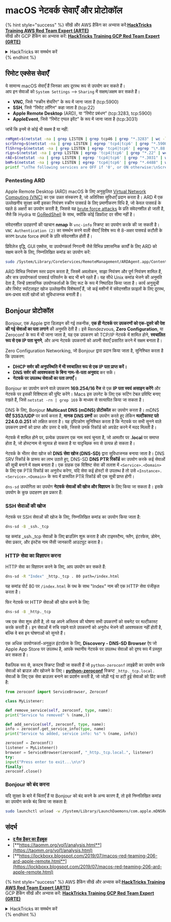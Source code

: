 # macOS नेटवर्क सेवाएँ और प्रोटोकॉल

{% hint style="success" %}
सीखें और AWS हैकिंग का अभ्यास करें:<img src="/.gitbook/assets/arte.png" alt="" data-size="line">[**HackTricks Training AWS Red Team Expert (ARTE)**](https://training.hacktricks.xyz/courses/arte)<img src="/.gitbook/assets/arte.png" alt="" data-size="line">\
सीखें और GCP हैकिंग का अभ्यास करें: <img src="/.gitbook/assets/grte.png" alt="" data-size="line">[**HackTricks Training GCP Red Team Expert (GRTE)**<img src="/.gitbook/assets/grte.png" alt="" data-size="line">](https://training.hacktricks.xyz/courses/grte)

<details>

<summary>HackTricks का समर्थन करें</summary>

* [**सदस्यता योजनाएँ**](https://github.com/sponsors/carlospolop) देखें!
* **हमारे** 💬 [**Discord समूह**](https://discord.gg/hRep4RUj7f) या [**टेलीग्राम समूह**](https://t.me/peass) में शामिल हों या **हमें** **Twitter** 🐦 [**@hacktricks\_live**](https://twitter.com/hacktricks\_live)** पर फॉलो करें।**
* **हैकिंग ट्रिक्स साझा करें और** [**HackTricks**](https://github.com/carlospolop/hacktricks) और [**HackTricks Cloud**](https://github.com/carlospolop/hacktricks-cloud) गिटहब रिपोजिटरी में PR सबमिट करें।

</details>
{% endhint %}

## रिमोट एक्सेस सेवाएँ

ये सामान्य macOS सेवाएँ हैं जिनका आप दूरस्थ रूप से उपयोग कर सकते हैं।\
आप इन सेवाओं को `System Settings` --> `Sharing` में सक्षम/अक्षम कर सकते हैं।

* **VNC**, जिसे “स्क्रीन शेयरिंग” के रूप में जाना जाता है (tcp:5900)
* **SSH**, जिसे “रिमोट लॉगिन” कहा जाता है (tcp:22)
* **Apple Remote Desktop** (ARD), या “रिमोट प्रबंधन” (tcp:3283, tcp:5900)
* **AppleEvent**, जिसे “रिमोट एप्पल इवेंट” के रूप में जाना जाता है (tcp:3031)

जांचें कि इनमें से कोई भी सक्षम है या नहीं:
```bash
rmMgmt=$(netstat -na | grep LISTEN | grep tcp46 | grep "*.3283" | wc -l);
scrShrng=$(netstat -na | grep LISTEN | egrep 'tcp4|tcp6' | grep "*.5900" | wc -l);
flShrng=$(netstat -na | grep LISTEN | egrep 'tcp4|tcp6' | egrep "\*.88|\*.445|\*.548" | wc -l);
rLgn=$(netstat -na | grep LISTEN | egrep 'tcp4|tcp6' | grep "*.22" | wc -l);
rAE=$(netstat -na | grep LISTEN | egrep 'tcp4|tcp6' | grep "*.3031" | wc -l);
bmM=$(netstat -na | grep LISTEN | egrep 'tcp4|tcp6' | grep "*.4488" | wc -l);
printf "\nThe following services are OFF if '0', or ON otherwise:\nScreen Sharing: %s\nFile Sharing: %s\nRemote Login: %s\nRemote Mgmt: %s\nRemote Apple Events: %s\nBack to My Mac: %s\n\n" "$scrShrng" "$flShrng" "$rLgn" "$rmMgmt" "$rAE" "$bmM";
```
### Pentesting ARD

Apple Remote Desktop (ARD) macOS के लिए अनुकूलित [Virtual Network Computing (VNC)](https://en.wikipedia.org/wiki/Virtual_Network_Computing) का एक उन्नत संस्करण है, जो अतिरिक्त सुविधाएँ प्रदान करता है। ARD में एक उल्लेखनीय सुरक्षा कमी इसका नियंत्रण स्क्रीन पासवर्ड के लिए प्रमाणीकरण विधि है, जो केवल पासवर्ड के पहले 8 अक्षरों का उपयोग करती है, जिससे यह [brute force attacks](https://thudinh.blogspot.com/2017/09/brute-forcing-passwords-with-thc-hydra.html) के प्रति संवेदनशील हो जाती है, जैसे कि Hydra या [GoRedShell](https://github.com/ahhh/GoRedShell/) के साथ, क्योंकि कोई डिफ़ॉल्ट दर सीमा नहीं है।

संवेदनशील उदाहरणों की पहचान **nmap** के `vnc-info` स्क्रिप्ट का उपयोग करके की जा सकती है। `VNC Authentication (2)` का समर्थन करने वाली सेवाएँ विशेष रूप से 8-अक्षर पासवर्ड कटौती के कारण brute force हमलों के प्रति संवेदनशील होती हैं।

प्रिविलेज वृद्धि, GUI एक्सेस, या उपयोगकर्ता निगरानी जैसे विभिन्न प्रशासनिक कार्यों के लिए ARD को सक्षम करने के लिए, निम्नलिखित कमांड का उपयोग करें:
```bash
sudo /System/Library/CoreServices/RemoteManagement/ARDAgent.app/Contents/Resources/kickstart -activate -configure -allowAccessFor -allUsers -privs -all -clientopts -setmenuextra -menuextra yes
```
ARD विभिन्न नियंत्रण स्तर प्रदान करता है, जिसमें अवलोकन, साझा नियंत्रण और पूर्ण नियंत्रण शामिल हैं, और सत्र उपयोगकर्ता पासवर्ड परिवर्तन के बाद भी बने रहते हैं। यह सीधे Unix कमांड भेजने की अनुमति देता है, जिन्हें प्रशासनिक उपयोगकर्ताओं के लिए रूट के रूप में निष्पादित किया जाता है। कार्य अनुसूची और रिमोट स्पॉटलाइट खोज उल्लेखनीय विशेषताएँ हैं, जो कई मशीनों में संवेदनशील फ़ाइलों के लिए दूरस्थ, कम-प्रभाव वाली खोजों को सुविधाजनक बनाती हैं।

## Bonjour प्रोटोकॉल

Bonjour, एक Apple द्वारा डिज़ाइन की गई तकनीक, **एक ही नेटवर्क पर उपकरणों को एक-दूसरे की पेश की गई सेवाओं का पता लगाने** की अनुमति देती है। इसे Rendezvous, **Zero Configuration**, या Zeroconf के रूप में भी जाना जाता है, यह एक उपकरण को TCP/IP नेटवर्क में शामिल होने, **स्वचालित रूप से एक IP पता चुनने**, और अन्य नेटवर्क उपकरणों को अपनी सेवाएँ प्रसारित करने में सक्षम बनाता है।

Zero Configuration Networking, जो Bonjour द्वारा प्रदान किया जाता है, सुनिश्चित करता है कि उपकरण:
* **DHCP सर्वर की अनुपस्थिति में भी स्वचालित रूप से एक IP पता प्राप्त करें।**
* **DNS सर्वर की आवश्यकता के बिना नाम-से-पता अनुवाद** कर सकें।
* **नेटवर्क पर उपलब्ध सेवाओं का पता लगाएँ।**

Bonjour का उपयोग करने वाले उपकरण **169.254/16 रेंज** से एक **IP पता स्वयं असाइन करेंगे** और नेटवर्क पर इसकी विशिष्टता की पुष्टि करेंगे। Macs इस उपनेट के लिए एक रूटिंग टेबल प्रविष्टि बनाए रखते हैं, जिसे `netstat -rn | grep 169` के माध्यम से सत्यापित किया जा सकता है।

DNS के लिए, Bonjour **Multicast DNS (mDNS) प्रोटोकॉल** का उपयोग करता है। mDNS **पोर्ट 5353/UDP** पर कार्य करता है, **मानक DNS प्रश्नों** का उपयोग करते हुए लेकिन **मल्टीकास्ट पते 224.0.0.251** को लक्षित करता है। यह दृष्टिकोण सुनिश्चित करता है कि नेटवर्क पर सभी सुनने वाले उपकरण प्रश्नों को प्राप्त और उत्तर दे सकें, जिससे उनके रिकॉर्ड को अपडेट करने में मदद मिलती है।

नेटवर्क में शामिल होने पर, प्रत्येक उपकरण एक नाम स्वयं चुनता है, जो आमतौर पर **.local** पर समाप्त होता है, जो होस्टनाम से व्युत्पन्न हो सकता है या यादृच्छिक रूप से उत्पन्न हो सकता है।

नेटवर्क के भीतर सेवा खोज को **DNS सेवा खोज (DNS-SD)** द्वारा सुविधाजनक बनाया जाता है। DNS SRV रिकॉर्ड के प्रारूप का लाभ उठाते हुए, DNS-SD **DNS PTR रिकॉर्ड** का उपयोग करके कई सेवाओं की सूची बनाने में सक्षम बनाता है। एक ग्राहक एक विशिष्ट सेवा की तलाश में `<Service>.<Domain>` के लिए एक PTR रिकॉर्ड का अनुरोध करेगा, यदि सेवा कई होस्टों से उपलब्ध है तो उसे `<Instance>.<Service>.<Domain>` के रूप में प्रारूपित PTR रिकॉर्ड की एक सूची प्राप्त होगी।

`dns-sd` उपयोगिता का उपयोग **नेटवर्क सेवाओं की खोज और विज्ञापन** के लिए किया जा सकता है। इसके उपयोग के कुछ उदाहरण इस प्रकार हैं:

### SSH सेवाओं की खोज

नेटवर्क पर SSH सेवाओं की खोज के लिए, निम्नलिखित कमांड का उपयोग किया जाता है:
```bash
dns-sd -B _ssh._tcp
```
यह कमांड _ssh._tcp सेवाओं के लिए ब्राउज़िंग शुरू करता है और टाइमस्टैम्प, फ्लैग, इंटरफेस, डोमेन, सेवा प्रकार, और इंस्टेंस नाम जैसी जानकारी आउटपुट करता है।

### HTTP सेवा का विज्ञापन करना

HTTP सेवा का विज्ञापन करने के लिए, आप उपयोग कर सकते हैं:
```bash
dns-sd -R "Index" _http._tcp . 80 path=/index.html
```
यह कमांड पोर्ट 80 पर `/index.html` के पथ के साथ "Index" नाम की एक HTTP सेवा पंजीकृत करता है।

फिर नेटवर्क पर HTTP सेवाओं की खोज करने के लिए:
```bash
dns-sd -B _http._tcp
```
जब एक सेवा शुरू होती है, तो यह अपने अस्तित्व की घोषणा सभी उपकरणों को सबनेट पर मल्टीकास्ट करके करती है। इन सेवाओं में रुचि रखने वाले उपकरणों को अनुरोध भेजने की आवश्यकता नहीं होती है, बल्कि वे बस इन घोषणाओं को सुनते हैं।

एक अधिक उपयोगकर्ता-अनुकूल इंटरफ़ेस के लिए, **Discovery - DNS-SD Browser** ऐप जो Apple App Store पर उपलब्ध है, आपके स्थानीय नेटवर्क पर उपलब्ध सेवाओं को दृश्य रूप में प्रस्तुत कर सकता है।

वैकल्पिक रूप से, कस्टम स्क्रिप्ट लिखी जा सकती हैं जो `python-zeroconf` लाइब्रेरी का उपयोग करके सेवाओं को ब्राउज़ और खोजने के लिए। [**python-zeroconf**](https://github.com/jstasiak/python-zeroconf) स्क्रिप्ट `_http._tcp.local.` सेवाओं के लिए एक सेवा ब्राउज़र बनाने का प्रदर्शन करती है, जो जोड़ी गई या हटी हुई सेवाओं को प्रिंट करती है:
```python
from zeroconf import ServiceBrowser, Zeroconf

class MyListener:

def remove_service(self, zeroconf, type, name):
print("Service %s removed" % (name,))

def add_service(self, zeroconf, type, name):
info = zeroconf.get_service_info(type, name)
print("Service %s added, service info: %s" % (name, info))

zeroconf = Zeroconf()
listener = MyListener()
browser = ServiceBrowser(zeroconf, "_http._tcp.local.", listener)
try:
input("Press enter to exit...\n\n")
finally:
zeroconf.close()
```
### Bonjour को बंद करना
यदि सुरक्षा के बारे में चिंताएँ हैं या Bonjour को बंद करने के अन्य कारण हैं, तो इसे निम्नलिखित कमांड का उपयोग करके बंद किया जा सकता है:
```bash
sudo launchctl unload -w /System/Library/LaunchDaemons/com.apple.mDNSResponder.plist
```
## संदर्भ

* [**द मैक हैकर का हैंडबुक**](https://www.amazon.com/-/es/Charlie-Miller-ebook-dp-B004U7MUMU/dp/B004U7MUMU/ref=mt\_other?\_encoding=UTF8\&me=\&qid=)
* [**https://taomm.org/vol1/analysis.html**](https://taomm.org/vol1/analysis.html)
* [**https://lockboxx.blogspot.com/2019/07/macos-red-teaming-206-ard-apple-remote.html**](https://lockboxx.blogspot.com/2019/07/macos-red-teaming-206-ard-apple-remote.html)

{% hint style="success" %}
AWS हैकिंग सीखें और अभ्यास करें:<img src="/.gitbook/assets/arte.png" alt="" data-size="line">[**HackTricks Training AWS Red Team Expert (ARTE)**](https://training.hacktricks.xyz/courses/arte)<img src="/.gitbook/assets/arte.png" alt="" data-size="line">\
GCP हैकिंग सीखें और अभ्यास करें: <img src="/.gitbook/assets/grte.png" alt="" data-size="line">[**HackTricks Training GCP Red Team Expert (GRTE)**<img src="/.gitbook/assets/grte.png" alt="" data-size="line">](https://training.hacktricks.xyz/courses/grte)

<details>

<summary>HackTricks का समर्थन करें</summary>

* [**सदस्यता योजनाएँ**](https://github.com/sponsors/carlospolop) देखें!
* **हमारे** 💬 [**Discord समूह**](https://discord.gg/hRep4RUj7f) या [**telegram समूह**](https://t.me/peass) में शामिल हों या **Twitter** 🐦 पर हमें **फॉलो करें** [**@hacktricks\_live**](https://twitter.com/hacktricks\_live)**.**
* **हैकिंग ट्रिक्स साझा करें और** [**HackTricks**](https://github.com/carlospolop/hacktricks) और [**HackTricks Cloud**](https://github.com/carlospolop/hacktricks-cloud) github रिपोजिटरी में PRs सबमिट करें।

</details>
{% endhint %}
